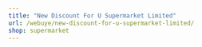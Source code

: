```yaml
---
title: "New Discount For U Supermarket Limited"
url: /webuye/new-discount-for-u-supermarket-limited/
shop: supermarket
---
```

